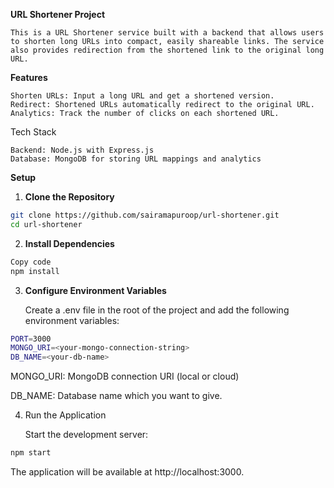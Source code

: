**URL Shortener Project**
    
    This is a URL Shortener service built with a backend that allows users to shorten long URLs into compact, easily shareable links. The service also provides redirection from the shortened link to the original long URL.

__Features__

    Shorten URLs: Input a long URL and get a shortened version.
    Redirect: Shortened URLs automatically redirect to the original URL.
    Analytics: Track the number of clicks on each shortened URL.

<!-- Expiration (optional): Set an expiration time for shortened URLs. -->

Tech Stack
    
    Backend: Node.js with Express.js
    Database: MongoDB for storing URL mappings and analytics

__Setup__
1. __Clone the Repository__
```bash
git clone https://github.com/sairamapuroop/url-shortener.git
cd url-shortener
```

2. __Install Dependencies__
```bash
Copy code
npm install
```

3. __Configure Environment Variables__
    
    Create a .env file in the root of the project and add the following environment variables:

```bash
PORT=3000
MONGO_URI=<your-mongo-connection-string>
DB_NAME=<your-db-name>
```

MONGO_URI: MongoDB connection URI (local or cloud)

DB_NAME: Database name which you want to give.

4. Run the Application
    
    Start the development server:

```bash
npm start
```

The application will be available at http://localhost:3000.